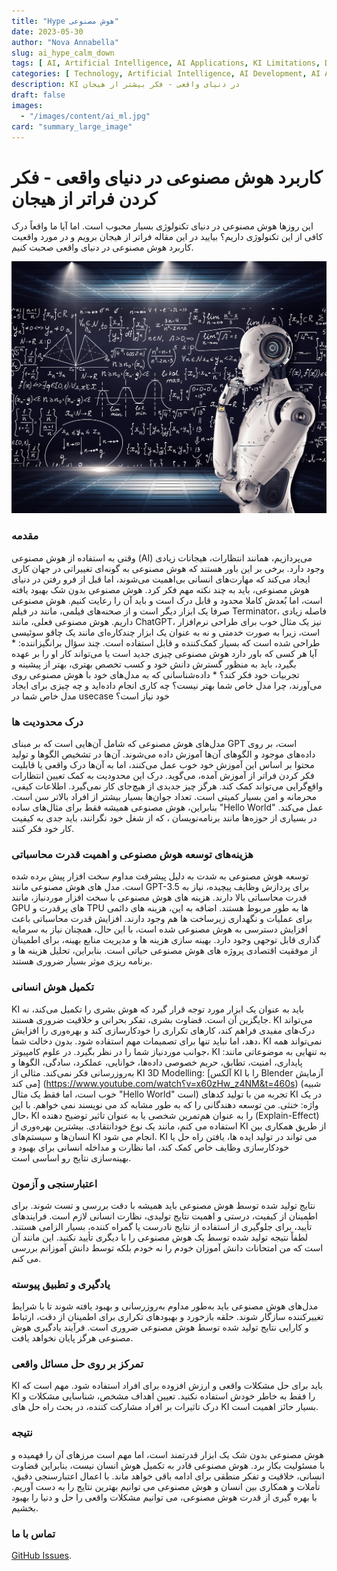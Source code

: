 ```yaml
---
title: "Hype هوش مصنوعی"
date: 2023-05-30
author: "Nova Annabella"
slug: ai_hype_calm_down
tags: [ AI, Artificial Intelligence, AI Applications, KI Limitations, Development, Validation, Collaboration, Continuous Learning, Problem Solving ]
categories: [ Technology, Artificial Intelligence, AI Development, AI Applications ]
description: KI در دنیای واقعی - فکر بیشتر از هیجان
draft: false
images:
  - "/images/content/ai_ml.jpg"
card: "summary_large_image"
---
```




# کاربرد هوش مصنوعی در دنیای واقعی - فکر کردن فراتر از هیجان
این روزها هوش مصنوعی در دنیای تکنولوژی بسیار محبوب است. اما آیا ما واقعاً درک کافی از این تکنولوژی داریم؟ بیایید در این مقاله فراتر از هیجان برویم و در مورد واقعیت کاربرد هوش مصنوعی در دنیای واقعی صحبت کنیم.

[![ai_ml](/images/content/ai_ml.jpg)](https://en.wikipedia.org/wiki/Weak_artificial_intelligence)

### مقدمه

وقتی به استفاده از هوش مصنوعی (AI) می‌پردازیم، همانند انتظارات، هیجانات زیادی وجود دارد. برخی بر این باور هستند که هوش
مصنوعی به گونه‌ای تغییراتی در جهان کاری ایجاد می‌کند که مهارت‌های انسانی بی‌اهمیت می‌شوند، اما قبل از فرو رفتن در دنیای
هوش مصنوعی، باید به چند نکته مهم فکر کرد. هوش مصنوعی بدون شک بهبود یافته است، اما بُعدش کاملا محدود و قابل درک است و
باید آن را رعایت کنیم. هوش مصنوعی صرفا یک ابزار دیگر است و از صحنه‌های فیلمی، مانند در فیلم Terminator، فاصله زیادی
داریم. هوش مصنوعی فعلی، مانند ChatGPT، نیز یک مثال خوب برای طراحی نرم‌افزار است، زیرا به صورت خدمتی و نه به عنوان یک
ابزار چندکاره‌ای مانند یک چاقو سوئیسی طراحی شده است که بسیار کمک‌کننده و قابل استفاده است. چند سؤال برانگیزاننده: *
آیا هر کسی که باور دارد هوش مصنوعی چیزی جدید است یا می‌تواند کار او را بر عهده بگیرد، باید به منظور گسترش دانش خود و کسب
تخصص بهتری، بهتر از پیشینه و تجربیات خود فکر کند؟ * داده‌شناسانی که به مدل‌های خود با هوش مصنوعی روی می‌آورند، چرا مدل
خاص شما بهتر نیست؟ چه کاری انجام داده‌اید و چه چیزی برای ایجاد مدل خاص شما در usecase خود نیاز است؟

### درک محدودیت ها

مدل‌های هوش مصنوعی که شامل آن‌هایی است که بر مبنای GPT است، بر روی داده‌های موجود و الگوهای آن‌ها آموزش داده‌ می‌شوند.
آن‌ها در تشخیص الگوها و تولید محتوا بر اساس این آموزش خود خوب عمل می‌کنند، اما به آن‌ها درک واقعی یا قابلیت فکر کردن
فراتر از آموزش آمده، می‌گوید. درک این محدودیت به کمک تعیین انتظارات واقع‌گرایی می‌‌تواند کمک کند. هرگز چیز جدیدی از
هیچ‌جای کار نمی‌گیرد. اطلاعات کیفی، محرمانه و امن بسیار کمیتی است. تعداد جوان‌ها بسیار بیشتر از افراد بالاتر سن است.
بنابراین، هوش مصنوعی همیشه فقط برای مثال‌های ساده "Hello World" عمل می‌کند. در بسیاری از حوزه‌ها مانند برنامه‌نویسان ،
که از شغل خود نگرانند، باید جدی به کیفیت کار خود فکر کنند.

### هزینه‌های توسعه هوش مصنوعی و اهمیت قدرت محاسباتی

توسعه هوش مصنوعی به شدت به دلیل پیشرفت مداوم سخت افزار پیش برده شده است. مدل های هوش مصنوعی مانند GPT-3.5 برای پردازش
وظایف پیچیده، نیاز به قدرت محاسباتی بالا دارند. هزینه های هوش مصنوعی با سخت افزار موردنیاز، مانند GPU های پرقدرت و TPU
ها به طور مربوط هستند. اضافه به این، هزینه های دائمی برای عملیات و نگهداری زیرساخت ها هم وجود دارند. افزایش قدرت
محاسباتی باعث افزایش دسترسی به هوش مصنوعی شده است، با این حال، همچنان نیاز به سرمایه گذاری قابل توجهی وجود دارد. بهینه
سازی هزینه ها و مدیریت منابع بهینه، برای اطمینان از موفقیت اقتصادی پروژه های هوش مصنوعی حیاتی است. بنابراین، تحلیل هزینه
ها و برنامه ریزی موثر بسیار ضروری هستند.

### تکمیل هوش انسانی

KI باید به عنوان یک ابزار مورد توجه قرار گیرد که هوش بشری را تکمیل می‌کند، نه جایگزین آن است. قضاوت بشری، تفکر بحرانی و
خلاقیت ضروری هستند. KI می‌تواند درک‌های مفیدی فراهم کند، کارهای تکراری را خودکارسازی کند و بهره‌وری را افزایش دهد، اما
نباید تنها برای تصمیمات مهم استفاده شود. بدون دخالت شما، KI نمی‌تواند همه جوانب موردنیاز شما را در نظر بگیرد. در علوم
کامپیوتر، KI به تنهایی به موضوعاتی مانند: پایداری، امنیت، تطابق، حریم خصوصی داده‌ها، خوانایی، عملکرد، سادگی، الگوها و
به‌روزرسانی فکر نمی‌کند. مثالی از KI 3D Modelling: [آلکس KI را با Blender آزمایش می کند]
(https://www.youtube.com/watch؟v=x60zHw_z4NM&t=460s) (شبیه خوب است، اما فقط یک مثال "Hello World" است) تجربه من با تولید
کدهای KI در یک واژه: خنثی. من توسعه دهندگانی را که به طور مشابه کد می نویسند نمی خواهم. با این حال، KI را به عنوان
هم‌تمرین شخصی یا به عنوان تاثیر توضیح دهنده (Explain-Effect) استفاده می کنم، مانند یک نوع خودانتقادی. بیشترین بهره‌وری
از KI از طریق همکاری بین انسان‌ها و سیستم‌های KI انجام می شود. KI می تواند در تولید ایده ها، یافتن راه حل یا خودکارسازی
وظایف خاص کمک کند، اما نظارت و مداخله انسانی برای بهبود و بهینه‌سازی نتایج رو اساسی است.

### اعتبارسنجی و آزمون

نتایج تولید شده توسط هوش مصنوعی باید همیشه با دقت بررسی و تست شوند. برای اطمینان از کیفیت، درستی و اهمیت نتایج تولیدی،
نظارت انسانی لازم است. فرایندهای تأیید، برای جلوگیری از استفاده از نتایج نادرست یا گمراه کننده، بسیار الزامی هستند.
لطفاً نتیجه تولید شده توسط یک هوش مصنوعی را با دیگری تأیید نکنید. این مانند آن است که من امتحانات دانش آموزان خودم را نه
خودم بلکه توسط دانش آموزانم بررسی می کنم.

### یادگیری و تطبیق پیوسته

مدل‌های هوش مصنوعی باید به‌طور مداوم به‌روزرسانی و بهبود یافته شوند تا با شرایط تغییرکننده سازگار شوند. حلقه بازخورد و
بهبود‌های تکراری برای اطمینان از دقت، ارتباط و کارایی نتایج تولید شده توسط هوش مصنوعی ضروری است. فرآیند یادگیری هوش
مصنوعی هرگز پایان نخواهد یافت.

### تمرکز بر روی حل مسائل واقعی

KI باید برای حل مشکلات واقعی و ارزش افزوده برای افراد استفاده شود. مهم است که KI را فقط به خاطر خودش استفاده نکنید.
تعیین اهداف مشخص، شناسایی مشکلات و درک تاثیرات بر افراد مشارکت کننده، در بحث راه حل های KI بسیار حائز اهمیت است.

### نتیجه

هوش مصنوعی بدون شک یک ابزار قدرتمند است، اما مهم است مرزهای آن را فهمیده و با مسئولیت بکار برد. هوش مصنوعی قادر به تکمیل
هوش انسان نیست، بنابراین قضاوت انسانی، خلاقیت و تفکر منطقی برای ادامه باقی خواهد ماند. با اعمال اعتبارسنجی دقیق، تأملات
و همکاری بین انسان و هوش مصنوعی می توانیم بهترین نتایج را به دست آوریم. با بهره گیری از قدرت هوش مصنوعی، می توانیم
مشکلات واقعی را حل و دنیا را بهبود بخشیم.

### تماس با ما

[GitHub Issues](https://github.com/NovaAnnabella/the_unspoken/issues/new/choose).
